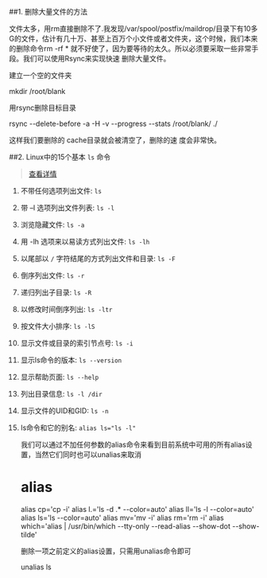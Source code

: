 ##1. 删除大量文件的方法

文件太多，用rm直接删除不了.我发现/var/spool/postfix/maildrop/目录下有10多G的文件，估计有几十万、甚至上百万个小文件或者文件夹，这个时候，我们本来的删除命令rm -rf  * 就不好使了，因为要等待的太久。所以必须要采取一些非常手段。我们可以使用Rsync来实现快速 删除大量文件。 

建立一个空的文件夹 

  mkdir /root/blank 

用rsync删除目标目录 

  rsync --delete-before -a -H -v --progress --stats /root/blank/ ./

这样我们要删除的 cache目录就会被清空了，删除的速 度会非常快。

##2. Linux中的15个基本 `ls` 命令
> [查看详情](http://get.jobdeer.com/7288.get)

1. 不带任何选项列出文件: `ls`
2. 带 –l 选项列出文件列表: `ls -l`
3. 浏览隐藏文件: `ls -a`
4. 用 -lh 选项来以易读方式列出文件: `ls -lh`
5. 以尾部以 `/` 字符结尾的方式列出文件和目录: `ls -F`
6. 倒序列出文件: `ls -r`
7. 递归列出子目录: `ls -R`
8. 以修改时间倒序列出: `ls -ltr`
9. 按文件大小排序: `ls -lS`
10. 显示文件或目录的索引节点号: `ls -i`
11. 显示ls命令的版本: `ls --version`
12. 显示帮助页面: `ls --help`
13. 列出目录信息: `ls -l /dir`
14. 显示文件的UID和GID: `ls -n`
15. ls命令和它的别名: `alias ls="ls -l"`

    我们可以通过不加任何参数的alias命令来看到目前系统中可用的所有alias设置，当然它们同时也可以unalias来取消
    
    # alias
    alias cp='cp -i'
    alias l.='ls -d .* --color=auto'
    alias ll='ls -l --color=auto'
    alias ls='ls --color=auto'
    alias mv='mv -i'
    alias rm='rm -i'
    alias which='alias | /usr/bin/which --tty-only --read-alias --show-dot --show-tilde'
    
    删除一项之前定义的alias设置，只需用unalias命令即可
    
    unalias ls
